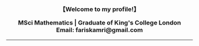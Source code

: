 <h3 align="center">【Welcome to my profile!】<br I'm Faris Kamr </h3>
<p align="center"> MSci Mathematics | Graduate of King's College London</b><br>Email: <b>fariskamri@gmail.com</b><br🌐https://www.linkedin.com/in/fariskamri<br>
<hr>


